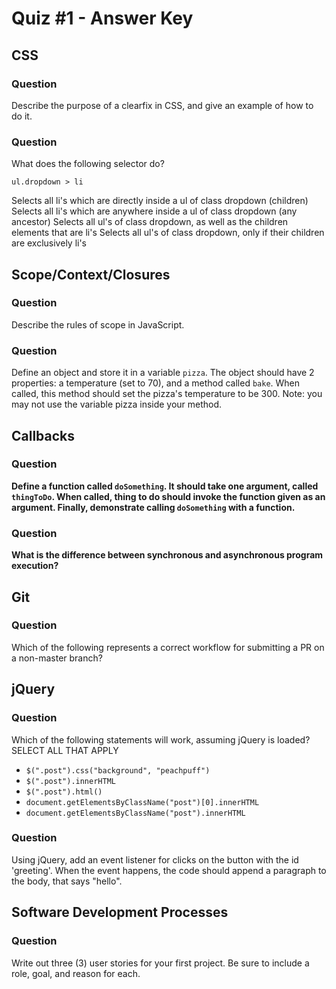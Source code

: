 # Quiz #1 - Answer Key

## CSS

### Question

Describe the purpose of a clearfix in CSS, and give an example of how to do it.

### Question

What does the following selector do?

`ul.dropdown > li`

Selects all li's which are directly inside a ul of class dropdown (children)
Selects all li's which are anywhere inside a ul of class dropdown (any ancestor)
Selects all ul's of class dropdown, as well as the children elements that are li's
Selects all ul's of class dropdown, only if their children are exclusively li's

## Scope/Context/Closures

### Question

Describe the rules of scope in JavaScript.

### Question

Define an object and store it in a variable `pizza`. The object should have 2
properties: a temperature (set to 70), and a method called `bake`. When called,
this method should set the pizza's temperature to be 300. Note: you may not use
the variable pizza inside your method.

## Callbacks

### Question

**Define a function called `doSomething`. It should take one argument, called
`thingToDo`. When called, thing to do should invoke the function given as an
argument. Finally, demonstrate calling `doSomething` with a function.**

### Question

**What is the difference between synchronous and asynchronous program execution?**

## Git

### Question

Which of the following represents a correct workflow for submitting a PR on a non-master branch?

## jQuery

### Question

Which of the following statements will work, assuming jQuery is loaded? SELECT ALL THAT APPLY

* `$(".post").css("background", "peachpuff")`
* `$(".post").innerHTML`
* `$(".post").html()`
* `document.getElementsByClassName("post")[0].innerHTML`
* `document.getElementsByClassName("post").innerHTML`

### Question

Using jQuery, add an event listener for clicks on the button with the id
'greeting'. When the event happens, the code should append a paragraph to the
body, that says "hello".

## Software Development Processes

### Question

Write out three (3) user stories for your first project. Be sure to include a
role, goal, and reason for each.
